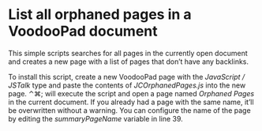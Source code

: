 # List all orphaned pages in a VoodooPad document

This simple scripts searches for all pages in the currently open
document and creates a new page with a list of pages that don’t have
any backlinks.

To install this script, create a new VoodooPad page with the
*JavaScript / JSTalk* type and paste the contents of
*JCOrphanedPages.js* into the new page. ⌃⌘; will execute the script
and open a page named *Orphaned Pages* in the current document. If you
already had a page with the same name, it’ll be overwritten without a
warning. You can configure the name of the page by editing the
*summaryPageName* variable in line 39.
